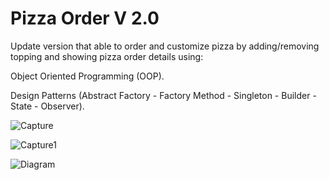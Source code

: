 # Pizza Order V 2.0

Update version that able to order and customize pizza by adding/removing topping and showing pizza order details using:

Object Oriented Programming (OOP).

Design Patterns (Abstract Factory - Factory Method - Singleton - Builder - State - Observer).


![Capture](https://user-images.githubusercontent.com/83149494/213840926-f4017b72-15e2-42f3-9c7a-5592ea437341.PNG)

![Capture1](https://user-images.githubusercontent.com/83149494/213840928-22bcc184-0887-49f4-908f-6f3a8c9e71fa.PNG)

![Diagram](https://user-images.githubusercontent.com/83149494/213840931-60650f8f-14be-49a7-b160-e5182716fcbd.png)
